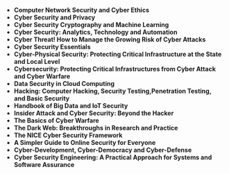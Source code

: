  

<ul>
  
 <li><b><a target="_blank" href="https://github.com/manjunath5496/Cyber-Security-Books/blob/master/cys(1).pdf" style="text-decoration:none;">Computer Network Security and Cyber Ethics</a></b></li>
  
<li><b><a target="_blank" href="https://github.com/manjunath5496/Cyber-Security-Books/blob/master/cys(2).pdf" style="text-decoration:none;">Cyber Security and Privacy</a></b></li>

<li><b><a target="_blank" href="https://github.com/manjunath5496/Cyber-Security-Books/blob/master/cys(3).pdf" style="text-decoration:none;">Cyber Security Cryptography and Machine Learning</a></b></li>                         
  <li><b><a target="_blank" href="https://github.com/manjunath5496/Cyber-Security-Books/blob/master/cys(4).pdf" style="text-decoration:none;">Cyber Security: Analytics, Technology and Automation</a></b></li>
  
   <li><b><a target="_blank" href="https://github.com/manjunath5496/Cyber-Security-Books/blob/master/cys(5).pdf" style="text-decoration:none;">Cyber Threat! How to Manage the Growing Risk of Cyber Attacks</a></b></li>  
   
 <li><b><a target="_blank" href="https://github.com/manjunath5496/Cyber-Security-Books/blob/master/cys(6).pdf" style="text-decoration:none;">Cyber Security Essentials</a></b></li>
  
<li><b><a target="_blank" href="https://github.com/manjunath5496/Cyber-Security-Books/blob/master/cys(7).pdf" style="text-decoration:none;">Cyber-Physical Security: Protecting Critical Infrastructure at the State and Local Level</a></b></li>

<li><b><a target="_blank" href="https://github.com/manjunath5496/Cyber-Security-Books/blob/master/cys(8).pdf" style="text-decoration:none;">Cybersecurity: Protecting Critical Infrastructures from Cyber Attack and Cyber Warfare</a></b></li>                         
  <li><b><a target="_blank" href="https://github.com/manjunath5496/Cyber-Security-Books/blob/master/cys(9).pdf" style="text-decoration:none;">Data Security in Cloud Computing</a></b></li>
  
   <li><b><a target="_blank" href="https://github.com/manjunath5496/Cyber-Security-Books/blob/master/cys(10).pdf" style="text-decoration:none;">Hacking: Computer Hacking, Security Testing,Penetration Testing, and Basic Security</a></b></li>     
   
<li><b><a target="_blank" href="https://github.com/manjunath5496/Cyber-Security-Books/blob/master/cys(11).pdf" style="text-decoration:none;">Handbook of Big Data and IoT Security</a></b></li>

<li><b><a target="_blank" href="https://github.com/manjunath5496/Cyber-Security-Books/blob/master/cys(12).pdf" style="text-decoration:none;">Insider Attack and Cyber Security: Beyond the Hacker</a></b></li>                         
  <li><b><a target="_blank" href="https://github.com/manjunath5496/Cyber-Security-Books/blob/master/cys(13).pdf" style="text-decoration:none;">The Basics of Cyber Warfare</a></b></li>
  
   <li><b><a target="_blank" href="https://github.com/manjunath5496/Cyber-Security-Books/blob/master/cys(14).pdf" style="text-decoration:none;">The Dark Web: Breakthroughs in Research and Practice</a></b></li>     
      
 <li><b><a target="_blank" href="https://github.com/manjunath5496/Cyber-Security-Books/blob/master/cys(15).pdf" style="text-decoration:none;">The NICE Cyber Security Framework</a></b></li>                         
  <li><b><a target="_blank" href="https://github.com/manjunath5496/Cyber-Security-Books/blob/master/cys(16).pdf" style="text-decoration:none;">A Simpler Guide to Online Security for Everyone</a></b></li>
  
  <li><b><a target="_blank" href="https://github.com/manjunath5496/Cyber-Security-Books/blob/master/cys(17).pdf" style="text-decoration:none;">Cyber-Development, Cyber-Democracy and Cyber-Defense</a></b></li>                         
  <li><b><a target="_blank" href="https://github.com/manjunath5496/Cyber-Security-Books/blob/master/cys(18).pdf" style="text-decoration:none;">Cyber Security Engineering: A Practical Approach for Systems and Software Assurance</a></b></li>   
   
   
   
   
   
     
 </ul>
